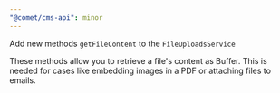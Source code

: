 ```yaml
---
"@comet/cms-api": minor
---
```


Add new methods `getFileContent` to the `FileUploadsService`

These methods allow you to retrieve a file's content as Buffer.
This is needed for cases like embedding images in a PDF or attaching files to emails.
